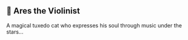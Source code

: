 ## 🎻 Ares the Violinist
A magical tuxedo cat who expresses his soul through music under the stars...
